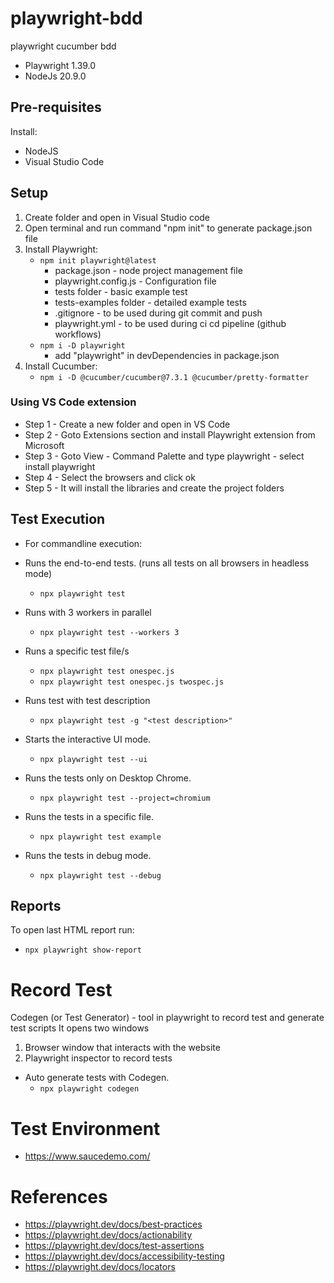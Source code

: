 # playwright-bdd
playwright cucumber bdd

- Playwright 1.39.0
- NodeJs 20.9.0

## Pre-requisites
Install:
- NodeJS
- Visual Studio Code
  
## Setup
1. Create folder and open in Visual Studio code
2. Open terminal and run command "npm init" to generate package.json file
3. Install Playwright:
   - ```npm init playwright@latest```
     - package.json - node project management file
     - playwright.config.js - Configuration file
     - tests folder -  basic example test
     - tests-examples folder - detailed example tests
     - .gitignore - to be used during git commit and push
     - playwright.yml - to be used during ci cd pipeline (github workflows)
   - ```npm i -D playwright```
     - add "playwright" in devDependencies in package.json
4. Install Cucumber:
   - ```npm i -D @cucumber/cucumber@7.3.1 @cucumber/pretty-formatter```                      

### Using VS Code extension 
- Step 1 - Create a new folder and open in VS Code
- Step 2 - Goto Extensions section and install Playwright extension from Microsoft
- Step 3 - Goto View - Command Palette and type playwright - select install playwright
- Step 4 - Select the browsers and click ok
- Step 5 - It will install the libraries and create the project folders

## Test Execution
- For commandline execution:
- Runs the end-to-end tests. (runs all tests on all browsers in headless mode)
  - ```npx playwright test```
  
- Runs with 3 workers in parallel
  - ```npx playwright test --workers 3```
    
- Runs a specific test file/s
  - ```npx playwright test onespec.js```
  - ```npx playwright test onespec.js twospec.js```
    
- Runs test with test description
  - ```npx playwright test -g "<test description>"```
    
- Starts the interactive UI mode.
  - ```npx playwright test --ui```
  
- Runs the tests only on Desktop Chrome.
  - ```npx playwright test --project=chromium```

- Runs the tests in a specific file.
  - ```npx playwright test example```

- Runs the tests in debug mode.
  - ```npx playwright test --debug```

## Reports
To open last HTML report run:
- ```npx playwright show-report```

# Record Test
Codegen (or Test Generator) - tool in playwright to record test and generate test scripts
It opens two windows
1. Browser window that interacts with the website
2. Playwright inspector to record tests
   
- Auto generate tests with Codegen.
  - ```npx playwright codegen```

# Test Environment
- https://www.saucedemo.com/

# References
- https://playwright.dev/docs/best-practices
- https://playwright.dev/docs/actionability
- https://playwright.dev/docs/test-assertions
- https://playwright.dev/docs/accessibility-testing
- https://playwright.dev/docs/locators

